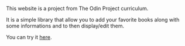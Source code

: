 This website is a project from The Odin Project curriculum.

It is a simple library that allow you to add your favorite books along with some informations and to then display/edit them.

You can try it <a href="https://morrismalone.github.io/myLibrary/">here<a>.
